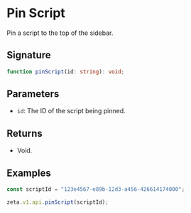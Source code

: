 # Pin Script

Pin a script to the top of the sidebar.

## Signature

```TypeScript
function pinScript(id: string): void;
```

## Parameters

- `id`: The ID of the script being pinned.

## Returns

- Void.

## Examples

```TypeScript
const scriptId = "123e4567-e89b-12d3-a456-426614174000";

zeta.v1.api.pinScript(scriptId);
```

